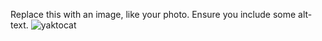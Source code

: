 Replace this with an image, like your photo. Ensure you include some alt-text.
![yaktocat](https://octodex.github.com/images/yaktocat.png)
